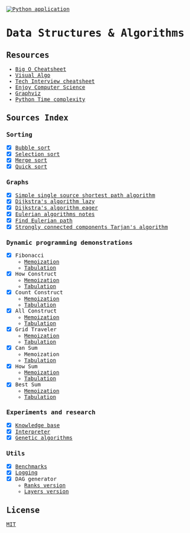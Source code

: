 <samp>

[![Python application](https://github.com/sandhaka/learning-path/actions/workflows/python-app.yml/badge.svg)](https://github.com/sandhaka/learning-path/actions/workflows/python-app.yml)
# Data Structures & Algorithms
## Resources
- [Big O Cheatsheet](https://www.bigocheatsheet.com)
- [Visual Algo](https://visualgo.net/en)
- [Tech Interview cheatsheet](https://github.com/TSiege/Tech-Interview-Cheat-Sheet)
- [Enjoy Computer Science](https://www.enjoyalgorithms.com)
- [Graphviz](https://graphviz.org)
- [Python Time complexity](https://wiki.python.org/moin/TimeComplexity)
## Sources Index
### Sorting
- [x] [Bubble sort](./sorting/bubble_sort.ipynb)
- [x] [Selection sort](./sorting/selection_sort.py)
- [x] [Merge sort](./sorting/merge_sort.py)
- [x] [Quick sort](./sorting/quick_sort.py)
### Graphs
- [x] [Simple single source shortest path algorithm](./graphs/sssp_dag.py)
- [x] [Dijkstra's algorithm lazy](./graphs/dijkstra_lazy.py)
- [x] [Dijkstra's algorithm eager](./graphs/dijkstra_eager.py)
- [x] [Eulerian algorithms notes](./graphs/eulerian_algorithms.py)
- [x] [Find Eulerian path](./graphs/find_eulerian_path.py)
- [x] [Strongly connected components Tarjan's algorithm](./graphs/tarjans_scc.py)
### Dynamic programming demonstrations
- [x] Fibonacci
  - [Memoization](./dynamic_programming/fibonacci/fib.py)
  - [Tabulation](./dynamic_programming/fibonacci/fib_tab.py)
- [x] How Construct
  - [Memoization](./dynamic_programming/construct/how_construct.py)
  - [Tabulation](./dynamic_programming/construct/how_construct_tab.py)
- [x] Count Construct
  - [Memoization](./dynamic_programming/construct/how_construct.py)
  - [Tabulation](./dynamic_programming/construct/how_construct_tab.py)
- [x] All Construct
  - [Memoization](./dynamic_programming/construct/all_construct.py)
  - [Tabulation](./dynamic_programming/construct/all_construct_tab.py)
- [x] Grid Traveler
  - [Memoization](./dynamic_programming/grid_traveler/grid_traveler.py)
  - [Tabulation](./dynamic_programming/grid_traveler/grid_traveler_tab.py)
- [x] Can Sum
  - Memoization
  - [Tabulation](./dynamic_programming/sum/can_sum_tab.py)
- [x] How Sum 
  - [Memoization](./dynamic_programming/sum/how_sum.py)
  - [Tabulation](./dynamic_programming/sum/how_sum_tab.py)
- [x] Best Sum 
  - [Memoization](./dynamic_programming/sum/best_sum.py)
  - [Tabulation](./dynamic_programming/sum/best_sum_tab.py)
### Experiments and research
- [x] [Knowledge base](experiments_and_research/knowledge_base_test.py)
- [x] [Interpreter](experiments_and_research/language_design)
- [x] [Genetic algorithms](experiments_and_research/ga)
### Utils
- [x] [Benchmarks](./utils/benchmarks.py)
- [x] [Logging](./utils/logging.py)
- [x] DAG generator
  - [Ranks version](./utils/dag_gen.py)
  - [Layers version](./utils/dag_gen2.py)
## License
[MIT](/license)

</samp>